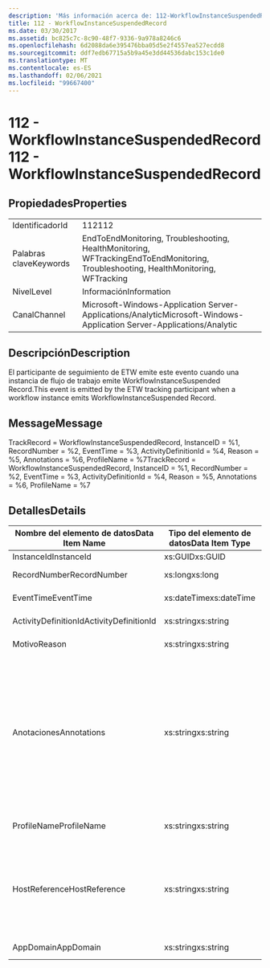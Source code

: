 ```yaml
---
description: 'Más información acerca de: 112-WorkflowInstanceSuspendedRecord'
title: 112 - WorkflowInstanceSuspendedRecord
ms.date: 03/30/2017
ms.assetid: bc825c7c-8c90-48f7-9336-9a978a8246c6
ms.openlocfilehash: 6d2088da6e395476bba05d5e2f4557ea527ecdd8
ms.sourcegitcommit: ddf7edb67715a5b9a45e3dd44536dabc153c1de0
ms.translationtype: MT
ms.contentlocale: es-ES
ms.lasthandoff: 02/06/2021
ms.locfileid: "99667400"
---
```

# <a name="112---workflowinstancesuspendedrecord"></a><span data-ttu-id="9f88f-103">112 - WorkflowInstanceSuspendedRecord</span><span class="sxs-lookup"><span data-stu-id="9f88f-103">112 - WorkflowInstanceSuspendedRecord</span></span>

## <a name="properties"></a><span data-ttu-id="9f88f-104">Propiedades</span><span class="sxs-lookup"><span data-stu-id="9f88f-104">Properties</span></span>  
  
|||  
|-|-|  
|<span data-ttu-id="9f88f-105">Identificador</span><span class="sxs-lookup"><span data-stu-id="9f88f-105">Id</span></span>|<span data-ttu-id="9f88f-106">112</span><span class="sxs-lookup"><span data-stu-id="9f88f-106">112</span></span>|  
|<span data-ttu-id="9f88f-107">Palabras clave</span><span class="sxs-lookup"><span data-stu-id="9f88f-107">Keywords</span></span>|<span data-ttu-id="9f88f-108">EndToEndMonitoring, Troubleshooting, HealthMonitoring, WFTracking</span><span class="sxs-lookup"><span data-stu-id="9f88f-108">EndToEndMonitoring, Troubleshooting, HealthMonitoring, WFTracking</span></span>|  
|<span data-ttu-id="9f88f-109">Nivel</span><span class="sxs-lookup"><span data-stu-id="9f88f-109">Level</span></span>|<span data-ttu-id="9f88f-110">Información</span><span class="sxs-lookup"><span data-stu-id="9f88f-110">Information</span></span>|  
|<span data-ttu-id="9f88f-111">Canal</span><span class="sxs-lookup"><span data-stu-id="9f88f-111">Channel</span></span>|<span data-ttu-id="9f88f-112">Microsoft-Windows-Application Server-Applications/Analytic</span><span class="sxs-lookup"><span data-stu-id="9f88f-112">Microsoft-Windows-Application Server-Applications/Analytic</span></span>|  
  
## <a name="description"></a><span data-ttu-id="9f88f-113">Descripción</span><span class="sxs-lookup"><span data-stu-id="9f88f-113">Description</span></span>  

 <span data-ttu-id="9f88f-114">El participante de seguimiento de ETW emite este evento cuando una instancia de flujo de trabajo emite WorkflowInstanceSuspended Record.</span><span class="sxs-lookup"><span data-stu-id="9f88f-114">This event is emitted by the ETW tracking participant when a workflow instance emits WorkflowInstanceSuspended Record.</span></span>  
  
## <a name="message"></a><span data-ttu-id="9f88f-115">Message</span><span class="sxs-lookup"><span data-stu-id="9f88f-115">Message</span></span>  

 <span data-ttu-id="9f88f-116">TrackRecord = WorkflowInstanceSuspendedRecord, InstanceID = %1, RecordNumber = %2, EventTime = %3, ActivityDefinitionId = %4, Reason = %5, Annotations = %6, ProfileName = %7</span><span class="sxs-lookup"><span data-stu-id="9f88f-116">TrackRecord = WorkflowInstanceSuspendedRecord, InstanceID = %1, RecordNumber = %2, EventTime = %3, ActivityDefinitionId = %4, Reason = %5, Annotations = %6, ProfileName = %7</span></span>  
  
## <a name="details"></a><span data-ttu-id="9f88f-117">Detalles</span><span class="sxs-lookup"><span data-stu-id="9f88f-117">Details</span></span>  
  
|<span data-ttu-id="9f88f-118">Nombre del elemento de datos</span><span class="sxs-lookup"><span data-stu-id="9f88f-118">Data Item Name</span></span>|<span data-ttu-id="9f88f-119">Tipo del elemento de datos</span><span class="sxs-lookup"><span data-stu-id="9f88f-119">Data Item Type</span></span>|<span data-ttu-id="9f88f-120">Descripción</span><span class="sxs-lookup"><span data-stu-id="9f88f-120">Description</span></span>|  
|--------------------|--------------------|-----------------|  
|<span data-ttu-id="9f88f-121">InstanceId</span><span class="sxs-lookup"><span data-stu-id="9f88f-121">InstanceId</span></span>|<span data-ttu-id="9f88f-122">xs:GUID</span><span class="sxs-lookup"><span data-stu-id="9f88f-122">xs:GUID</span></span>|<span data-ttu-id="9f88f-123">El id. de instancia del flujo de trabajo.</span><span class="sxs-lookup"><span data-stu-id="9f88f-123">The instance id for the workflow</span></span>|  
|<span data-ttu-id="9f88f-124">RecordNumber</span><span class="sxs-lookup"><span data-stu-id="9f88f-124">RecordNumber</span></span>|<span data-ttu-id="9f88f-125">xs:long</span><span class="sxs-lookup"><span data-stu-id="9f88f-125">xs:long</span></span>|<span data-ttu-id="9f88f-126">El número de secuencia del registro emitido.</span><span class="sxs-lookup"><span data-stu-id="9f88f-126">The sequence number of the emitted record</span></span>|  
|<span data-ttu-id="9f88f-127">EventTime</span><span class="sxs-lookup"><span data-stu-id="9f88f-127">EventTime</span></span>|<span data-ttu-id="9f88f-128">xs:dateTime</span><span class="sxs-lookup"><span data-stu-id="9f88f-128">xs:dateTime</span></span>|<span data-ttu-id="9f88f-129">La hora en UTC cuando se emitió el evento.</span><span class="sxs-lookup"><span data-stu-id="9f88f-129">The time in UTC when the event was emitted</span></span>|  
|<span data-ttu-id="9f88f-130">ActivityDefinitionId</span><span class="sxs-lookup"><span data-stu-id="9f88f-130">ActivityDefinitionId</span></span>|<span data-ttu-id="9f88f-131">xs:string</span><span class="sxs-lookup"><span data-stu-id="9f88f-131">xs:string</span></span>|<span data-ttu-id="9f88f-132">El nombre de la actividad raíz del flujo de trabajo.</span><span class="sxs-lookup"><span data-stu-id="9f88f-132">The name of the root activity in the workflow</span></span>|  
|<span data-ttu-id="9f88f-133">Motivo</span><span class="sxs-lookup"><span data-stu-id="9f88f-133">Reason</span></span>|<span data-ttu-id="9f88f-134">xs:string</span><span class="sxs-lookup"><span data-stu-id="9f88f-134">xs:string</span></span>|<span data-ttu-id="9f88f-135">La razón por la que se suspendió el flujo de trabajo.</span><span class="sxs-lookup"><span data-stu-id="9f88f-135">The reason the workflow was suspended</span></span>|  
|<span data-ttu-id="9f88f-136">Anotaciones</span><span class="sxs-lookup"><span data-stu-id="9f88f-136">Annotations</span></span>|<span data-ttu-id="9f88f-137">xs:string</span><span class="sxs-lookup"><span data-stu-id="9f88f-137">xs:string</span></span>|<span data-ttu-id="9f88f-138">Las anotaciones que se agregaron a este evento.</span><span class="sxs-lookup"><span data-stu-id="9f88f-138">The annotations that were added to this event.</span></span>  <span data-ttu-id="9f88f-139">Los valores se almacenan en un elemento XML con el formato \<items> \< item  name = "annotationName" type="System.String"> annotationValue \</item> \</items> .</span><span class="sxs-lookup"><span data-stu-id="9f88f-139">The values are stored in an xml element in the format \<items>\< item  name = "annotationName" type="System.String">annotationValue\</item>\</items>.</span></span>  <span data-ttu-id="9f88f-140">Si no se especifica ninguna anotación, la cadena contendrá \<items/> .</span><span class="sxs-lookup"><span data-stu-id="9f88f-140">If no annotations are specified then the string contains \<items/>.</span></span> <span data-ttu-id="9f88f-141">El tamaño del evento ETW está limitado por el tamaño de búfer de ETW o la carga útil máxima para un evento ETW.</span><span class="sxs-lookup"><span data-stu-id="9f88f-141">The ETW event size is limited by the ETW buffer size or the max payload for an ETW event.</span></span> <span data-ttu-id="9f88f-142">Si el tamaño del evento supera los límites de ETW, el evento se trunca quitando las anotaciones y reemplazando el valor de anotación por \<items> ... \</items> .</span><span class="sxs-lookup"><span data-stu-id="9f88f-142">If the size of the event exceeds the ETW limits, then the event is truncated by dropping the annotations and replacing the annotation value with \<items>...\</items>.</span></span>|  
|<span data-ttu-id="9f88f-143">ProfileName</span><span class="sxs-lookup"><span data-stu-id="9f88f-143">ProfileName</span></span>|<span data-ttu-id="9f88f-144">xs:string</span><span class="sxs-lookup"><span data-stu-id="9f88f-144">xs:string</span></span>|<span data-ttu-id="9f88f-145">El nombre o el perfil de seguimiento que dio como resultado que se emitiera este evento.</span><span class="sxs-lookup"><span data-stu-id="9f88f-145">The name or the tracking profile that resulted in this event being emitted</span></span>|  
|<span data-ttu-id="9f88f-146">HostReference</span><span class="sxs-lookup"><span data-stu-id="9f88f-146">HostReference</span></span>|<span data-ttu-id="9f88f-147">xs:string</span><span class="sxs-lookup"><span data-stu-id="9f88f-147">xs:string</span></span>|<span data-ttu-id="9f88f-148">En el caso de los servicios hospedados en web, este campo identifica de manera única el servicio en la jerarquía web.</span><span class="sxs-lookup"><span data-stu-id="9f88f-148">For web hosted services, this field uniquely identifies the service in the web hierarchy.</span></span>  <span data-ttu-id="9f88f-149">Su formato se define como ' ruta de acceso virtual de la aplicación del nombre del sitio web&#124;ruta de acceso virtual del servicio&#124;ServiceName ' ejemplo: ' sitio web predeterminado/CalculatorApplication&#124;/CalculatorService.svc&#124;CalculatorService '</span><span class="sxs-lookup"><span data-stu-id="9f88f-149">Its format is defined as 'Web Site Name Application Virtual Path&#124;Service Virtual Path&#124;ServiceName' Example: 'Default Web Site/CalculatorApplication&#124;/CalculatorService.svc&#124;CalculatorService'</span></span>|  
|<span data-ttu-id="9f88f-150">AppDomain</span><span class="sxs-lookup"><span data-stu-id="9f88f-150">AppDomain</span></span>|<span data-ttu-id="9f88f-151">xs:string</span><span class="sxs-lookup"><span data-stu-id="9f88f-151">xs:string</span></span>|<span data-ttu-id="9f88f-152">La cadena devuelta por AppDomain.CurrentDomain.FriendlyName.</span><span class="sxs-lookup"><span data-stu-id="9f88f-152">The string returned by AppDomain.CurrentDomain.FriendlyName.</span></span>|
